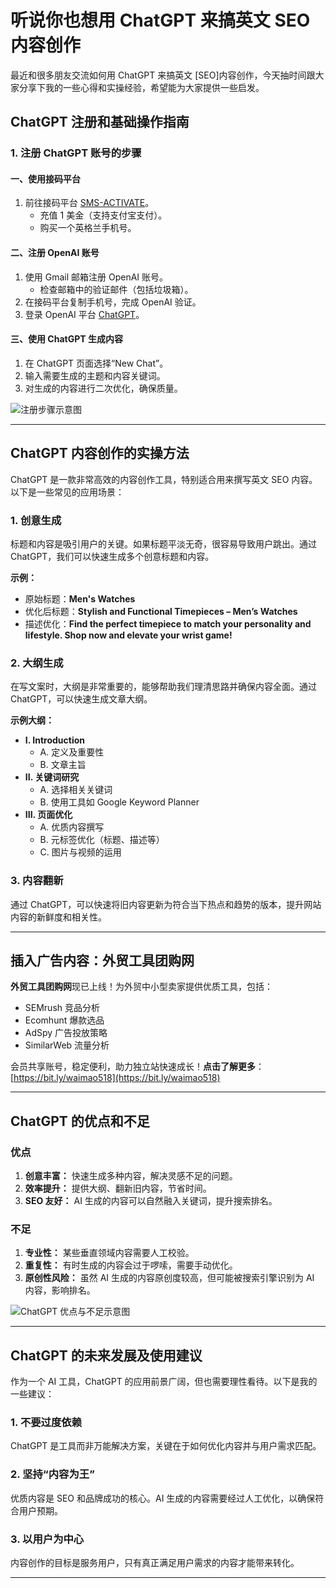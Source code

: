 # 听说你也想用 ChatGPT 来搞英文 SEO 内容创作

最近和很多朋友交流如何用 ChatGPT 来搞英文 [SEO]内容创作，今天抽时间跟大家分享下我的一些心得和实操经验，希望能为大家提供一些启发。

## ChatGPT 注册和基础操作指南

### 1. 注册 ChatGPT 账号的步骤

#### 一、使用接码平台
1. 前往接码平台 [SMS-ACTIVATE](https://sms-activate.org/)。
   - 充值 1 美金（支持支付宝支付）。
   - 购买一个英格兰手机号。

#### 二、注册 OpenAI 账号
1. 使用 Gmail 邮箱注册 OpenAI 账号。
   - 检查邮箱中的验证邮件（包括垃圾箱）。
2. 在接码平台复制手机号，完成 OpenAI 验证。
3. 登录 OpenAI 平台 [ChatGPT](https://chat.openai.com/chat)。

#### 三、使用 ChatGPT 生成内容
1. 在 ChatGPT 页面选择“New Chat”。
2. 输入需要生成的主题和内容关键词。
3. 对生成的内容进行二次优化，确保质量。

![注册步骤示意图](https://u-chuhai.com/wp-content/uploads/2023/03/frc-5f4635b7e16a96149ecf2f0ebc9613ec.png)

---

## ChatGPT 内容创作的实操方法

ChatGPT 是一款非常高效的内容创作工具，特别适合用来撰写英文 SEO 内容。以下是一些常见的应用场景：

### 1. 创意生成
标题和内容是吸引用户的关键。如果标题平淡无奇，很容易导致用户跳出。通过 ChatGPT，我们可以快速生成多个创意标题和内容。

**示例：**
- 原始标题：**Men's Watches**
- 优化后标题：**Stylish and Functional Timepieces – Men’s Watches**
- 描述优化：**Find the perfect timepiece to match your personality and lifestyle. Shop now and elevate your wrist game!**

### 2. 大纲生成
在写文案时，大纲是非常重要的，能够帮助我们理清思路并确保内容全面。通过 ChatGPT，可以快速生成文章大纲。

**示例大纲：**
- **I. Introduction**
  - A. 定义及重要性
  - B. 文章主旨
- **II. 关键词研究**
  - A. 选择相关关键词
  - B. 使用工具如 Google Keyword Planner
- **III. 页面优化**
  - A. 优质内容撰写
  - B. 元标签优化（标题、描述等）
  - C. 图片与视频的运用

### 3. 内容翻新
通过 ChatGPT，可以快速将旧内容更新为符合当下热点和趋势的版本，提升网站内容的新鲜度和相关性。

---

## 插入广告内容：外贸工具团购网

**外贸工具团购网**现已上线！为外贸中小型卖家提供优质工具，包括：

- SEMrush 竞品分析
- Ecomhunt 爆款选品
- AdSpy 广告投放策略
- SimilarWeb 流量分析

会员共享账号，稳定便利，助力独立站快速成长！**点击了解更多**：[https://bit.ly/waimao518](https://bit.ly/waimao518)

---

## ChatGPT 的优点和不足

### 优点
1. **创意丰富：** 快速生成多种内容，解决灵感不足的问题。
2. **效率提升：** 提供大纲、翻新旧内容，节省时间。
3. **SEO 友好：** AI 生成的内容可以自然融入关键词，提升搜索排名。

### 不足
1. **专业性：** 某些垂直领域内容需要人工校验。
2. **重复性：** 有时生成的内容会过于啰嗦，需要手动优化。
3. **原创性风险：** 虽然 AI 生成的内容原创度较高，但可能被搜索引擎识别为 AI 内容，影响排名。

![ChatGPT 优点与不足示意图](https://u-chuhai.com/wp-content/uploads/2023/03/frc-7c37e3e5c3191fce77be2a52a3ef3bd4.png)

---

## ChatGPT 的未来发展及使用建议

作为一个 AI 工具，ChatGPT 的应用前景广阔，但也需要理性看待。以下是我的一些建议：

### 1. 不要过度依赖
ChatGPT 是工具而非万能解决方案，关键在于如何优化内容并与用户需求匹配。

### 2. 坚持“内容为王”
优质内容是 SEO 和品牌成功的核心。AI 生成的内容需要经过人工优化，以确保符合用户预期。

### 3. 以用户为中心
内容创作的目标是服务用户，只有真正满足用户需求的内容才能带来转化。

---

